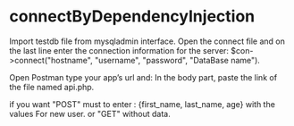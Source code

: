 # connectByDependencyInjection

 Import testdb file from mysqladmin interface.
Open the connect file and on the last line enter the connection information for the server:
$con->connect("hostname", "username", "password", "DataBase name").
 
 Open Postman type your app’s url and:
In the body part, paste the link of the file named api.php.

if you want "POST" must to enter :  {first_name, last_name, age} with the values For new user.
or "GET" without data.
